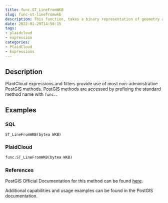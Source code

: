 ```yaml
---
title: func.ST_LineFromWKB
slug: func-st-linefromwkb
description: This function, takes a binary representation of geometry and a Spatial Reference System ID (SRID) and creates the appropriate geometry type
date: 2022-01-29T14:50:15
tags:
- plaidcloud
- expression
categories:
- PlaidCloud
- Expressions
---
```



## Description


PlaidCloud expressions and filters provide use of most non-administrative PostGIS methods. PostGIS methods are accessed by prefixing the standard method name with `func.`.



## Examples


### SQL



```
ST_LineFromWKB(bytea WKB)  

```


### PlaidCloud



```python
func.ST_LineFromWKB(bytea WKB)  

```


### References


PostGIS Official Documentation for this method can be found [here](https://postgis.net/docs/manual-3.1/ST_LineFromWKB.html).



Additional capabilities and usage examples can be found in the PostGIS documentation.

